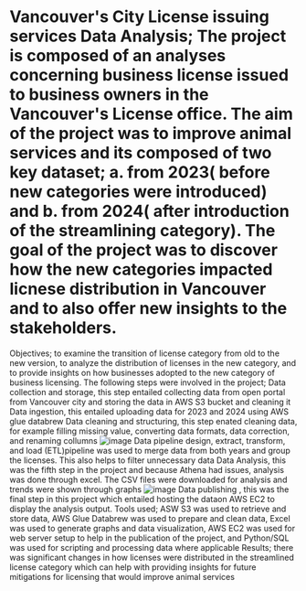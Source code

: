 # Vancouver's City License issuing services Data Analysis; The project is composed of an analyses concerning business license issued to business owners in the Vancouver's License office. The aim of the project was to improve animal services and its composed of two key dataset; a. from 2023( before new categories were introduced) and b. from 2024( after introduction of the streamlining category). The goal of the project was to discover how the new categories impacted licnese distribution in Vancouver and to also offer new insights to the stakeholders.
Objectives; to examine the transition of license category from old to the new version, to analyze the distribution of licenses in the new category, and to provide insights on how businesses adopted to the new category of business licensing.
The following steps were involved in the project;
Data collection and storage, this step entailed collecting data from open portal from Vancouver city and storing the data in AWS S3 bucket and cleaning it
Data ingestion, this entailed uploading data for 2023 and 2024 using AWS glue databrew
Data cleaning and structuring, this step enated cleaning data, for example filling missing value, converting data formats, data correction, and renaming collumns
![image](https://github.com/user-attachments/assets/3c92f29b-a25f-4f1e-bb21-cbfeb18da4d5)
Data pipeline design, extract, transform, and load (ETL)pipeline was used to merge data from both years and group the licenses. This also helps to filter unnecessary data
Data Analysis, this was the fifth step in the project and because Athena had issues, analysis was done through excel. The CSV files were downloaded for analysis and trends were shown through graphs
![image](https://github.com/user-attachments/assets/732cb374-5029-4e51-bdf9-08d1e22c2584)
Data publishing , this was the final step in this project which entailed hosting the dataon AWS EC2 to display the analysis output. 
Tools used; ASW S3 was used to retrieve and store data, AWS Glue Databrew was used to prepare and clean data, Excel was used to generate graphs and data visualization, AWS EC2 was used for web server setup to help in the publication of the project, and Python/SQL was used for scripting and processing data where applicable
Results; there was significant changes in how licenses were distributed in the streamlined license category which can help with providing insights for future mitigations for licensing that would improve animal services
